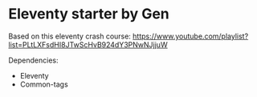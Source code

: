 # Eleventy starter by Gen

Based on this eleventy crash course:
https://www.youtube.com/playlist?list=PLtLXFsdHI8JTwScHvB924dY3PNwNJjjuW

Dependencies:

- Eleventy
- Common-tags
